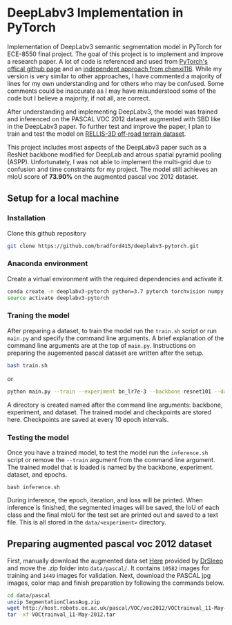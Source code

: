 # DeepLabv3 Implementation in PyTorch
Implementation of DeepLabv3 semantic segmentation model in PyTorch for ECE-8550 final project. The goal of this project is to implement and improve a research paper. A lot of code is referenced and used from [PyTorch's offical github page](https://github.com/pytorch/vision/blob/main/torchvision/models/segmentation/deeplabv3.py) and an [independent approach from chenxi116](https://github.com/chenxi116/DeepLabv3.pytorch). While my version is very similar to other approaches, I have commented a majority of lines for my own understanding and for others who may be confused. Some comments could be inaccurate as I may have misunderstood some of the code but I believe a majority, if not all, are correct.

After understanding and implementing DeepLabv3, the model was trained and inferenced on the PASCAL VOC 2012 dataset augmented with SBD like in the DeepLabv3 paper. To further test and improve the paper, I plan to train and test the model on [RELLIS-3D off-road terrain dataset](https://unmannedlab.github.io/research/RELLIS-3D).

This project includes most aspects of the DeepLabv3 paper such as a ResNet backbone modified for DeepLab and atrous spatial pyramid pooling (ASPP).  Unfortunately, I was not able to implement the multi-grid due to confusion and time constraints for my project. The model still achieves an mIoU score of __73.90%__ on the augmented pascal voc 2012 dataset.

## Setup for a local machine
### Installation
Clone this github repository
```bash
git clone https://github.com/bradford415/deeplabv3-pytorch.git
```

### Anaconda environment
Create a virtual environment with the required dependencies and activate it.
```bash
conda create -n deeplabv3-pytorch python=3.7 pytorch torchvision numpy scipy pillow
source activate deeplabv3-pytorch
```
### Traning the model
After preparing a dataset, to train the model run the ```train.sh``` script or run ```main.py``` and specify the command line arguments. A brief explanation of the command line arguments are at the top of ```main.py```. Instructions on preparing the augemented pascal dataset are written after the setup.
```bash
bash train.sh
```
or
```bash
python main.py --train --experiment bn_lr7e-3 --backbone resnet101 --dataset pascal --epochs 50 --batch_size 4 --base_lr 0.007 --crop_size 513
```
A directory is created named after the command line arguments: backbone, experiment, and dataset. The trained model and checkpoints are stored here. Checkpoints are saved at every 10 epoch intervals.

### Testing the model
Once you have a trained model, to test the model run the ```inference.sh``` script or remove the ```--train``` argument from the command line argument. The trained model that is loaded is named by the backbone, experiment. dataset, and epochs.
```
bash inference.sh
```
During inference, the epoch, iteration, and loss will be printed. When inference is finished, the segmented images will be saved, the IoU of each class and the final mIoU for the test set are printed out and saved to a text file. This is all stored in the ```data/<experiment>``` directory.
## Preparing augmented pascal voc 2012 dataset
First, manually download the augmented data set [Here](https://www.dropbox.com/s/oeu149j8qtbs1x0/SegmentationClassAug.zip?dl=0) provided by [DrSleep](https://github.com/DrSleep/tensorflow-deeplab-resnet) and move the .zip folder into ```data/pascal/```. It contains ```10582``` images for training and ```1449``` images for validation. Next, download the PASCAL jpg images, color map and finish preparation by following the commands below.
```bash
cd data/pascal
unzip SegmentationClassAug.zip
wget http://host.robots.ox.ac.uk/pascal/VOC/voc2012/VOCtrainval_11-May-2012.tar
tar -xf VOCtrainval_11-May-2012.tar
```


